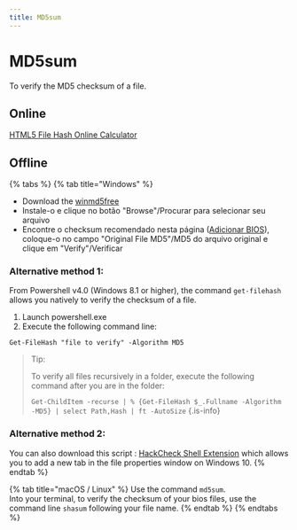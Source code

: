 ```yaml
---
title: MD5sum
---
```


# MD5sum

To verify the MD5 checksum of a file.

## Online <a id="online"></a>

​​[HTML5 File Hash Online Calculator](https://md5file.com/calculator)​

## Offline <a id="no-windows"></a>

{% tabs %}
{% tab title="Windows" %}
* Download the [winmd5free](http://www.winmd5.com/download/winmd5free.zip)
* Instale-o e clique no botão "Browse"/Procurar para selecionar seu arquivo
* Encontre o checksum recomendado nesta página \([Adicionar BIOS](/v/portugues/manual-basico/gerenciamento-de-arquivos/adicionar-conteudo#ajouter-des-bios)\), coloque-o no campo "Original File MD5"/MD5 do arquivo original e clique em "Verify"/Verificar

### Alternative method 1:

From Powershell v4.0 \(Windows 8.1 or higher\), the command `get-filehash` allows you natively to verify the checksum of a file.

1. Launch powershell.exe
2. Execute the following command line:

```text
Get-FileHash "file to verify" -Algorithm MD5
```


>Tip:
>
>To verify all files recursively in a folder, execute the following command after you are in the folder:
>
>`Get-ChildItem -recurse | % {Get-FileHash $_.Fullname -Algorithm -MD5} | select Path,Hash | ft -AutoSize`
{.is-info}

### Alternative method 2:

You can also download this script : [HackCheck Shell Extension](http://code.kliu.org/hashcheck/) which allows you to add a new tab in the file properties window on Windows 10.
{% endtab %}

{% tab title="macOS / Linux" %}
Use the command `md5sum`.  
Into your terminal, to verify the checksum of your bios files, use the command line `shasum` following your file name.
{% endtab %}
{% endtabs %}



